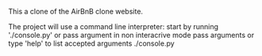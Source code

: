 This a clone of the AirBnB clone website.

The project will use a command line interpreter:
	start by running './console.py' or pass argument in non interacrive mode
	pass arguments or type 'help' to list accepted arguments
	./console.py


